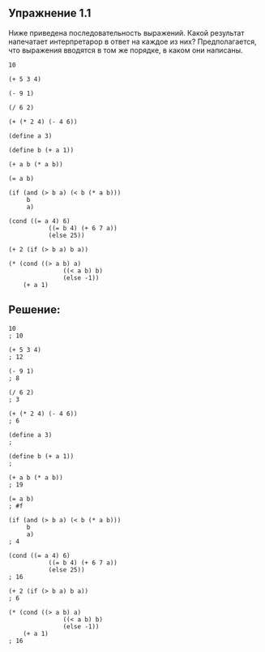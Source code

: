 ## Упражнение 1.1

Ниже приведена последовательность выражений. Какой результат напечатает интерпретарор в ответ на каждое из них? Предполагается, что выражения вводятся в том же порядке, в каком они написаны.

    10
     
    (+ 5 3 4)
     
    (- 9 1)
     
    (/ 6 2)
     
    (+ (* 2 4) (- 4 6))
     
    (define a 3)
     
    (define b (+ a 1))
     
    (+ a b (* a b))
     
    (= a b)
     
    (if (and (> b a) (< b (* a b)))
         b
         a)
     
    (cond ((= a 4) 6)
               ((= b 4) (+ 6 7 a))
               (else 25))
     
    (+ 2 (if (> b a) b a))
     
    (* (cond ((> a b) a)
                   ((< a b) b)
                   (else -1))
        (+ a 1)
    
    
## Решение:

    10
    ; 10
     
    (+ 5 3 4)
    ; 12
     
    (- 9 1)
    ; 8
     
    (/ 6 2)
    ; 3
     
    (+ (* 2 4) (- 4 6))
    ; 6
     
    (define a 3)
    ;  
     
    (define b (+ a 1))
    ;  
     
    (+ a b (* a b))
    ; 19
     
    (= a b)
    ; #f
     
    (if (and (> b a) (< b (* a b)))
         b
         a)
    ; 4
     
    (cond ((= a 4) 6)
               ((= b 4) (+ 6 7 a))
               (else 25))
    ; 16
     
    (+ 2 (if (> b a) b a))
    ; 6
     
    (* (cond ((> a b) a)
                   ((< a b) b)
                   (else -1))
        (+ a 1)
    ; 16